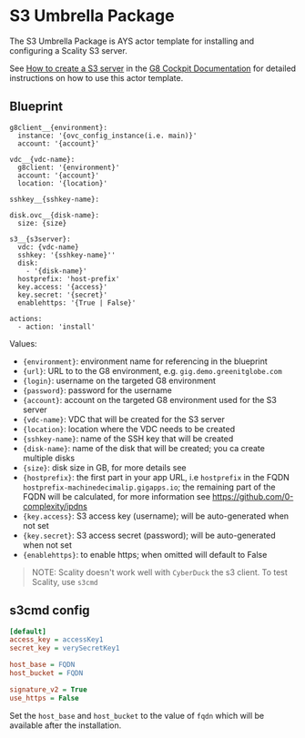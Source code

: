 # S3 Umbrella Package

The S3 Umbrella Package is AYS actor template for installing and configuring a Scality S3 server.

See [How to create a S3 server](https://gig.gitbooks.io/cockpit/content/usage/Howto/Create_S3server/Create_S3server.html) in the [G8 Cockpit Documentation](https://www.gitbook.com/book/gig/cockpit/details) for detailed instructions on how to use this actor template.


## Blueprint

```
g8client__{environment}:
  instance: '{ovc_config_instance(i.e. main)}'
  account: '{account}'

vdc__{vdc-name}:
  g8client: '{environment}'
  account: '{account}'
  location: '{location}'

sshkey__{sshkey-name}:

disk.ovc__{disk-name}:
  size: {size}

s3__{s3server}:
  vdc: {vdc-name}
  sshkey: '{sshkey-name}''
  disk:
    - '{disk-name}'
  hostprefix: 'host-prefix'
  key.access: '{access}'
  key.secret: '{secret}'
  enablehttps: '{True | False}'

actions:
  - action: 'install'
```  

Values:

- `{environment}`: environment name for referencing in the blueprint
- `{url}`: URL to to the G8 environment, e.g. `gig.demo.greenitglobe.com`
- `{login}`: username on the targeted G8 environment
- `{password}`: password for the username
- `{account}`: account on the targeted G8 environment used for the S3 server
- `{vdc-name}`: VDC that will be created for the S3 server
- `{location}`: location where the VDC needs to be created
- `{sshkey-name}`: name of the SSH key that will be created
- `{disk-name}`: name of the disk that will be created; you ca create multiple disks
- `{size}`: disk size in GB, for more details see
- `{hostprefix}`: the first part in your app URL, i.e `hostprefix` in the FQDN `hostprefix-machinedecimalip.gigapps.io`; the remaining part of the FQDN will be calculated, for more information see https://github.com/0-complexity/ipdns
- `{key.access}`: S3 access key (username); will be auto-generated when not set  
- `{key.secret}`: S3 access secret (password); will be auto-generated when not set
- `{enablehttps}`: to enable https; when omitted will default to False


> NOTE: Scality doesn't work well with `CyberDuck` the s3 client. To test Scality, use `s3cmd`

## s3cmd config

```ini
[default]
access_key = accessKey1
secret_key = verySecretKey1

host_base = FQDN
host_bucket = FQDN

signature_v2 = True
use_https = False
```

Set the `host_base` and `host_bucket` to the value of `fqdn` which will be available after the installation.
